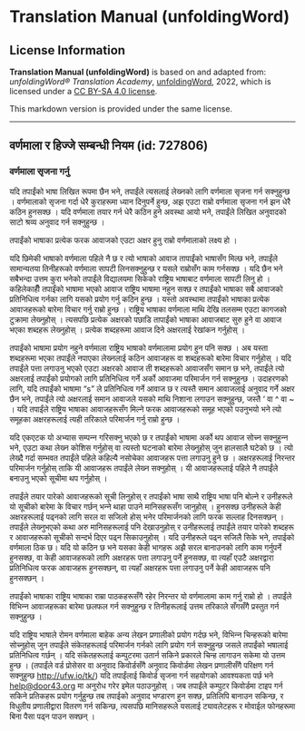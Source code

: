 # Translation Manual (unfoldingWord)

## License Information

**Translation Manual (unfoldingWord)** is based on and adapted from: _unfoldingWord® Translation Academy_, [unfoldingWord](https://unfoldingword.org/utw), 2022, which is licensed under a [CC BY-SA 4.0 license](https://creativecommons.org/licenses/by-sa/4.0/legalcode.en).

This markdown version is provided under the same license.



--------------------------------

## वर्णमाला र हिज्जे सम्बन्धी नियम (id: 727806)

### वर्णमाला सृजना गर्नु

यदि तपाईंको भाषा लिखित रूपमा छैन भने, तपाईंले त्यसलाई लेख्‍नको लागि वर्णमाला सृजना गर्न सक्नुहुन्छ । वर्णमालाको सृजना गर्दा धेरै कुराहरूमा ध्यान दिनुपर्ने हुन्छ, अझ एउटा राम्रो वर्णमाला सृजना गर्न झन धेरै कठिन हुनसक्छ । यदि वर्णमाला तयार गर्न धेरै कठिन हुने अवस्था आयो भने, तपाईंले लिखित अनुवादको साटो श्रव्य अनुवाद गर्न सक्नुहुन्छ ।

तपाईंको भाषाका प्रत्येक फरक आवाजको एउटा अक्षर हुनु राम्रो वर्णमालाको लक्ष्य हो ।

यदि छिमेकी भाषाको वर्णमाला पहिले नै छ र त्यो भाषाको आवाज तापाईंको भाषासँग मिल्छ भने, तपाईंले सामान्यतया तिनीहरूको वर्णमाला सापटी लिनसक्नुहुन्छ र यसले राम्रोसँग काम गर्नसक्छ । यदि छैन भने सबैभन्दा उत्तम कुरा भनेको तपाईंले विद्यालयमा सिकेको राष्ट्रिय भाषाबाट वर्णमाला सापटी लिनु हो । कहिलेकाहीँ तपाईंको भाषामा भएको आवाज राष्ट्रिय भाषामा नहुन सक्छ र तपाईंको भाषाका सबै आवाजको प्रतिनिधित्व गर्नका लागि यसको प्रयोग गर्नु कठिन हुन्छ । यस्तो अवस्थामा तपाईंको भाषाका प्रत्येक आवाजहरूको बारेमा विचार गर्नु राम्रो हुन्छ । राष्ट्रिय भाषाका वर्णमाला माथि देखि तलसम्म एउटा कागजको टुक्रामा लेख्‍नुहोस् । त्यसपछि प्रत्येक अक्षरको पछाडि तापाईंको भाषाका आवाजबाट सुरु हुने वा आवाज भएका शब्दहरू लेख्‍नुहोस् । प्रत्येक शब्दहरूमा आवाज दिने अक्षरलाई रेखांकन गर्नुहोस् ।

तपाईंको भाषामा प्रयोग नहुने वर्णमाला राष्ट्रिय भाषाको वर्णमालामा प्रयोग हुन पनि सक्छ । अब यस्ता शब्दहरूमा भएका तपाईंले नपाएका लेख्‍नलाई कठिन आवाजहरू वा शब्दहरूको बारेमा विचार गर्नुहोस् । यदि तपाईंले पत्ता लगाउनु भएको एउटा अक्षरको आवाज ती शब्दहरूको आवाजसँग समान छ भने, तपाईंले त्यो अक्षरलाई तपाईंको प्रयोगको लागि प्रतिनिधित्व गर्ने अर्को आवाजमा परिमार्जन गर्न सक्नुहुन्छ । उदाहरणको लागि, यदि तपाईंको भाषामा “s” ले प्रतिनिधित्व गर्ने आवाज छ र त्यस्तै समान आवाजलाई अनुवाद गर्ने अक्षर छैन भने, तपाईंले त्यो अक्षरलाई समान आवाजले यसको माथि निशाना लगाउन सक्नुहुन्छ, जस्तै ‘ वा ^ वा \~ । यदि तपाईंले राष्ट्रिय भाषाका आवाजहरूसँग मिल्ने फरक आवाजहरूको समूह भएको पउनुभयो भने त्यो समूहका अक्षरहरूलाई त्यही तरिकाले परिमार्जन गर्नु राम्रो हुन्छ ।

यदि एकएटक यो अभ्यास सम्पन्‍न गरिसक्नु भएको छ र तपाईंको भाषामा अर्को थप आवाज सोच्‍न सक्नुहुन्‍न भने, एउटा कथा लेख्‍न कोशिस गर्नुहोस् वा त्यस्तो घटनाको बारेमा लेख्‍नुहोस् जुन हालसालै घटेको छ । त्यो लेख्दै गर्दा सम्भवत तपाईंले पहिले कहिल्यै नसोचेका आवाजहरू पत्ता लगाउनु हुने छ । अक्षरहरूलाई निरन्तर परिमार्जन गर्नुहोस् ताकि यी आवाजहरू तपाईंले लेख्‍न सक्नुहोस् । यी आवाजहरूलाई पहिले नै तपाईंले बनाउनु भएको सूचीमा थप गर्नुहोस् ।

तपाईंले तयार पारेको आवाजहरूको सूची लिनुहोस् र तपाईंको भाषा साथै राष्ट्रिय भाषा पनि बोल्ने र उनीहरूले यो सूचीको बारेमा के विचार गर्छन् भन्‍ने थाहा पाउने मानिसहरूसँग जानुहोस् । हुनसक्छ उनीहरूले केही अक्षरहरूलाई पढ्नको लागि सरल वा सजिलो होस् भनेर परिमार्जनको लागि फरक सल्लाह दिनसक्छन् । तपाईंले लेख्‍नुभएको कथा अरु मानिसहरूलाई पनि देखाउनुहोस् र उनीहरूलाई तपाईंले तयार पारेको शब्दहरू र आवाजहरूको सूचीको सन्दर्भ दिएर पढ्न सिकाउनुहोस् । यदि उनीहरूले पढ्न सजिलै सिके भने, तपाईको वर्णमाला ठिक छ। यदि यो कठिन छ भने यसका केही भागहरू अझै सरल बानाउनको लागि काम गर्नुपर्ने हुनसक्छ, वा केही आवाजहरूको लागि अक्षरहरू पत्ता लगाउनु पर्ने हुनसक्छ, वा त्यहाँ एउटै अक्षरद्वारा प्रतिनिधित्व फरक आवाजहरू हुनसक्छन्, वा त्यहाँ अक्षरहरू पत्ता लगाउनु पर्ने केही आवाजहरू पनि हुनसक्छन् ।

तपाईंको भाषाका राष्ट्रिय भाषाका राम्रा पाठकहरूसँगै रहेर निरन्तर यो वर्णमालामा काम गर्नु राम्रो हो । तपाईंले विभिन्‍न आवाजहरूका बारेमा छलफल गर्न सक्नुहुन्छ र तिनीहरूलाई उत्तम तरिकाले सँगसँगै प्रस्तुत गर्न सक्नुहुन्छ ।

यदि राष्ट्रिय भाषाले रोमन वर्णमाला बाहेक अन्य लेखन प्रणालीको प्रयोग गर्दछ भने, विभिन्‍न चिन्हरूको बारेमा सोच्‍नुहोस् जुन तपाईंले संकेतहरूलाई परिमार्जन गर्नको लागि प्रयोग गर्न सक्नुहुन्छ जसले तपाईंको भषालाई प्रतिनिधित्व गर्छन् । यदि संकेतहरूलाई कम्पुटरमा उतार्न सकिने प्रकारले चिन्ह लागाउन सकेमा यो उत्तम हुन्छ । (तपाईंले वर्ड प्रोसेसर वा अनुवाद किवोर्डसँगै अनुवाद किवोर्डमा लेखन प्रणालीसँगै परिक्षण गर्न सक्नुहुन्छ http://ufw.io/tk/) यदि तपाईंलाई किवोर्ड सृजना गर्न सहयोगको आवश्यकता पर्छ भने [help@door43\.org](mailto:help@door43.org) मा अनुरोध गरेर इमेल पठाउनुहोस् । जब तपाईंले कम्पुटर किवोर्डमा टाइप गर्न सकिने प्रतिकहरू प्रयोग गर्नुहुन्छ तब तपाईको अनुवाद भण्डारण हुन सक्छ, प्रतिलिपि बानाउन सकिन्छ, र विधुतीय प्रणालीद्वारा वितरण गर्न सकिन्छ, त्यसपछि मानिसहरूले यसलाई ट्यावलेटहरू र मोवाईल फोनहरूमा बिना पैसा पढ्न पाउन सक्छन् ।


